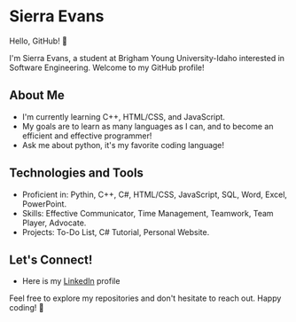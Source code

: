 # Sierra Evans

Hello, GitHub! 👋

I'm Sierra Evans, a student at Brigham Young University-Idaho interested in Software Engineering. Welcome to my GitHub profile!

## About Me

- I'm currently learning C++, HTML/CSS, and JavaScript.
- My goals are to learn as many languages as I can, and to become an efficient and effective programmer!
- Ask me about python, it's my favorite coding language!

## Technologies and Tools

- Proficient in: Pythin, C++, C#, HTML/CSS, JavaScript, SQL, Word, Excel, PowerPoint.
- Skills: Effective Communicator, Time Management, Teamwork, Team Player, Advocate.
- Projects: To-Do List, C# Tutorial, Personal Website.

## Let's Connect!

- Here is my [LinkedIn](https://www.linkedin.com/in/sierra-evans-1a9bb4293/) profile

Feel free to explore my repositories and don't hesitate to reach out. Happy coding! 🚀

